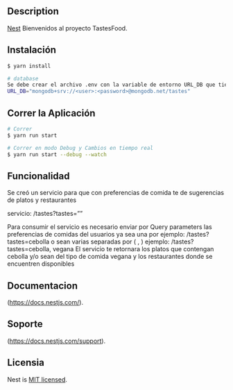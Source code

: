 
## Description

[Nest](https://github.com/nestjs/nest) Bienvenidos al proyecto TastesFood.

## Instalación

```bash
$ yarn install

# database
Se debe crear el archivo .env con la variable de entorno URL_DB que tiene la cadena de conexión de mongodb ejemplo:
URL_DB="mongodb+srv://<user>:<password>@mongodb.net/tastes"
```

## Correr la Aplicación

```bash
# Correr
$ yarn run start

# Correr en modo Debug y Cambios en tiempo real 
$ yarn run start --debug --watch
```

## Funcionalidad

Se creó un servicio para que con preferencias de comida te de sugerencias de platos y restaurantes 

servicio: /tastes?tastes=””

Para consumir el servicio es necesario enviar por Query parameters las preferencias de comidas del usuarios 
ya sea una por ejemplo: /tastes?tastes=cebolla 
o sean varias separadas por ( , ) ejemplo: /tastes?tastes=cebolla, vegana 
El servicio te retornara los platos que contengan cebolla y/o sean del tipo de comida vegana y los restaurantes donde se encuentren disponibles 


## Documentacion

(https://docs.nestjs.com/).

## Soporte

(https://docs.nestjs.com/support).

## Licensia 

Nest is [MIT licensed](LICENSE).
